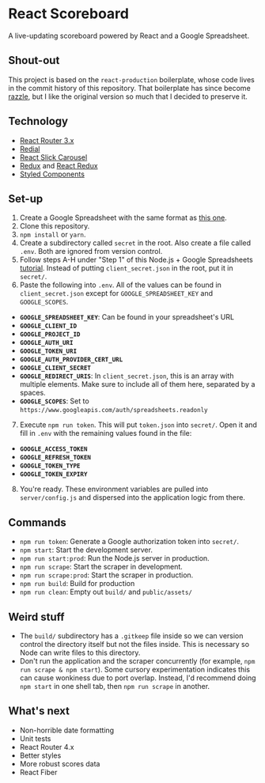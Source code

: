 # React Scoreboard
A live-updating scoreboard powered by React and a Google Spreadsheet.

## Shout-out
This project is based on the `react-production` boilerplate, whose code lives in the commit history of this repository. That boilerplate has since become [razzle](https://github.com/jaredpalmer/razzle), but I like the original version so much that I decided to preserve it.

## Technology
+ [React Router 3.x](https://github.com/ReactTraining/react-router/tree/v3/docs)
+ [Redial](https://github.com/markdalgleish/redial)
+ [React Slick Carousel](https://github.com/akiran/react-slick)
+ [Redux](http://redux.js.org/) and [React Redux](https://github.com/reactjs/react-redux)
+ [Styled Components](https://github.com/styled-components/styled-components)

## Set-up
1. Create a Google Spreadsheet with the same format as [this one](https://docs.google.com/spreadsheets/d/1qn7Kxu4vnwWeP6mxJrCc8vAVHg6u4pZbFcDn2O9qtqc/).
2. Clone this repository.
3. `npm install` or `yarn`.
4. Create a subdirectory called `secret` in the root. Also create a file called `.env`. Both are ignored from version control.
5. Follow steps A-H under "Step 1" of this Node.js + Google Spreadsheets [tutorial](https://developers.google.com/sheets/api/quickstart/nodejs). Instead of putting `client_secret.json` in the root, put it in `secret/`.
6. Paste the following into `.env`. All of the values can be found in `client_secret.json` except for `GOOGLE_SPREADSHEET_KEY` and `GOOGLE_SCOPES`.

+ **`GOOGLE_SPREADSHEET_KEY`**: Can be found in your spreadsheet's URL
+ **`GOOGLE_CLIENT_ID`**
+ **`GOOGLE_PROJECT_ID`**
+ **`GOOGLE_AUTH_URI`**
+ **`GOOGLE_TOKEN_URI`**
+ **`GOOGLE_AUTH_PROVIDER_CERT_URL`**
+ **`GOOGLE_CLIENT_SECRET`**
+ **`GOOGLE_REDIRECT_URIS`**: In `client_secret.json`, this is an array with multiple elements. Make sure to include all of them here, separated by a spaces.
+ **`GOOGLE_SCOPES`**: Set to `https://www.googleapis.com/auth/spreadsheets.readonly`

7. Execute `npm run token`. This will put `token.json` into `secret/`. Open it and fill in `.env` with the remaining values found in the file:
+ **`GOOGLE_ACCESS_TOKEN`**
+ **`GOOGLE_REFRESH_TOKEN`**
+ **`GOOGLE_TOKEN_TYPE`**
+ **`GOOGLE_TOKEN_EXPIRY`**
8. You're ready. These environment variables are pulled into `server/config.js` and dispersed into the application logic from there.

## Commands
+ `npm run token`: Generate a Google authorization token into `secret/`.
+ `npm start`: Start the development server.
+ `npm run start:prod`: Run the Node.js server in production.
+ `npm run scrape`: Start the scraper in development.
+ `npm run scrape:prod`: Start the scraper in production.
+ `npm run build`: Build for production
+ `npm run clean`: Empty out `build/` and `public/assets/`

## Weird stuff
+ The `build/` subdirectory has a `.gitkeep` file inside so we can version control the directory itself but not the files inside. This is necessary so Node can write files to this directory.
+ Don't run the application and the scraper concurrently (for example, `npm run scrape & npm start`). Some cursory experimentation indicates this can cause wonkiness due to port overlap. Instead, I'd recommend doing `npm start` in one shell tab, then `npm run scrape` in another.

## What's next
+ Non-horrible date formatting
+ Unit tests
+ React Router 4.x
+ Better styles
+ More robust scores data
+ React Fiber
